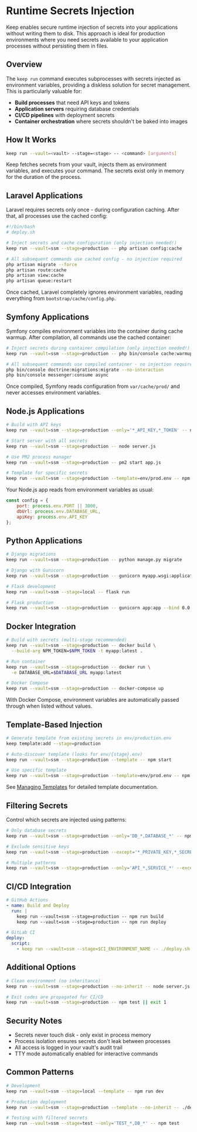 # Runtime Secrets Injection

Keep enables secure runtime injection of secrets into your applications without writing them to disk. This approach is ideal for production environments where you need secrets available to your application processes without persisting them in files.

## Overview

The `keep run` command executes subprocesses with secrets injected as environment variables, providing a diskless solution for secret management. This is particularly valuable for:

- **Build processes** that need API keys and tokens
- **Application servers** requiring database credentials
- **CI/CD pipelines** with deployment secrets
- **Container orchestration** where secrets shouldn't be baked into images

## How It Works

```bash
keep run --vault=<vault> --stage=<stage> -- <command> [arguments]
```

Keep fetches secrets from your vault, injects them as environment variables, and executes your command. The secrets exist only in memory for the duration of the process.

## Laravel Applications

Laravel requires secrets only once - during configuration caching. After that, all processes use the cached config:

```bash
#!/bin/bash
# deploy.sh

# Inject secrets and cache configuration (only injection needed!)
keep run --vault=ssm --stage=production -- php artisan config:cache

# All subsequent commands use cached config - no injection required
php artisan migrate --force
php artisan route:cache
php artisan view:cache
php artisan queue:restart
```

Once cached, Laravel completely ignores environment variables, reading everything from `bootstrap/cache/config.php`.

## Symfony Applications

Symfony compiles environment variables into the container during cache warmup. After compilation, all commands use the cached container:

```bash
# Inject secrets during container compilation (only injection needed!)
keep run --vault=ssm --stage=production -- php bin/console cache:warmup --env=prod

# All subsequent commands use compiled container - no injection required
php bin/console doctrine:migrations:migrate --no-interaction
php bin/console messenger:consume async
```

Once compiled, Symfony reads configuration from `var/cache/prod/` and never accesses environment variables.

## Node.js Applications

```bash
# Build with API keys
keep run --vault=ssm --stage=production --only='*_API_KEY,*_TOKEN' -- npm run build

# Start server with all secrets
keep run --vault=ssm --stage=production -- node server.js

# Use PM2 process manager
keep run --vault=ssm --stage=production -- pm2 start app.js

# Template for specific secrets
keep run --vault=ssm --stage=production --template=env/prod.env -- npm start
```

Your Node.js app reads from environment variables as usual:

```javascript
const config = {
    port: process.env.PORT || 3000,
    dbUrl: process.env.DATABASE_URL,
    apiKey: process.env.API_KEY
};
```

## Python Applications

```bash
# Django migrations
keep run --vault=ssm --stage=production -- python manage.py migrate

# Django with Gunicorn
keep run --vault=ssm --stage=production -- gunicorn myapp.wsgi:application

# Flask development
keep run --vault=ssm --stage=local -- flask run

# Flask production
keep run --vault=ssm --stage=production -- gunicorn app:app --bind 0.0.0.0:8000
```

## Docker Integration

```bash
# Build with secrets (multi-stage recommended)
keep run --vault=ssm --stage=production -- docker build \
  --build-arg NPM_TOKEN=$NPM_TOKEN -t myapp:latest .

# Run container
keep run --vault=ssm --stage=production -- docker run \
  -e DATABASE_URL=$DATABASE_URL myapp:latest

# Docker Compose
keep run --vault=ssm --stage=production -- docker-compose up
```

With Docker Compose, environment variables are automatically passed through when listed without values.

## Template-Based Injection

```bash
# Generate template from existing secrets in env/production.env
keep template:add --stage=production

# Auto-discover template (looks for env/{stage}.env)
keep run --vault=ssm --stage=production --template -- npm start

# Use specific template
keep run --vault=ssm --stage=production --template=env/prod.env -- npm start
```

See [Managing Templates](./templates.md) for detailed template documentation.

## Filtering Secrets

Control which secrets are injected using patterns:

```bash
# Only database secrets
keep run --vault=ssm --stage=production --only='DB_*,DATABASE_*' -- npm run migrate

# Exclude sensitive keys
keep run --vault=ssm --stage=production --except='*_PRIVATE_KEY,*_SECRET' -- npm run build

# Multiple patterns
keep run --vault=ssm --stage=production --only='API_*,SERVICE_*' --except='*_TEST' -- npm start
```

## CI/CD Integration

```yaml
# GitHub Actions
- name: Build and Deploy
  run: |
    keep run --vault=ssm --stage=production -- npm run build
    keep run --vault=ssm --stage=production -- npm run deploy

# GitLab CI
deploy:
  script:
    - keep run --vault=ssm --stage=$CI_ENVIRONMENT_NAME -- ./deploy.sh
```

## Additional Options

```bash
# Clean environment (no inheritance)
keep run --vault=ssm --stage=production --no-inherit -- node server.js

# Exit codes are propagated for CI/CD
keep run --vault=ssm --stage=production -- npm test || exit 1
```

## Security Notes

- Secrets never touch disk - only exist in process memory
- Process isolation ensures secrets don't leak between processes
- All access is logged in your vault's audit trail
- TTY mode automatically enabled for interactive commands

## Common Patterns

```bash
# Development
keep run --vault=ssm --stage=local --template -- npm run dev

# Production deployment
keep run --vault=ssm --stage=production --template --no-inherit -- ./deploy.sh

# Testing with filtered secrets
keep run --vault=ssm --stage=test --only='TEST_*,DB_*' -- npm test
```